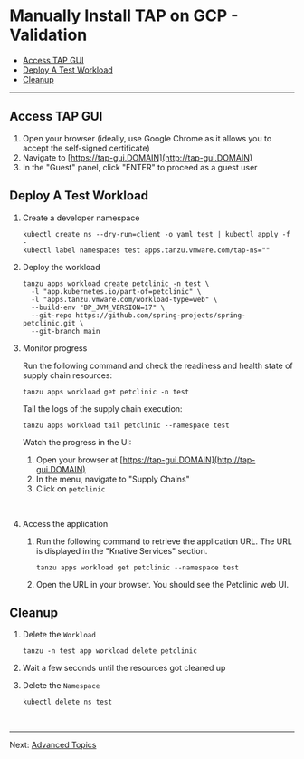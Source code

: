 # Manually Install TAP on GCP - Validation <!-- omit from toc -->

- [Access TAP GUI](#access-tap-gui)
- [Deploy A Test Workload](#deploy-a-test-workload)
- [Cleanup](#cleanup)

---

## Access TAP GUI

1. Open your browser (ideally, use Google Chrome as it allows you to accept the self-signed certificate)
2. Navigate to [https://tap-gui.DOMAIN](http://tap-gui.DOMAIN)
3. In the "Guest" panel, click "ENTER" to proceed as a guest user

## Deploy A Test Workload

1. Create a developer namespace
    ```
    kubectl create ns --dry-run=client -o yaml test | kubectl apply -f -
    kubectl label namespaces test apps.tanzu.vmware.com/tap-ns=""
    ```

2. Deploy the workload
    ```
    tanzu apps workload create petclinic -n test \
      -l "app.kubernetes.io/part-of=petclinic" \
      -l "apps.tanzu.vmware.com/workload-type=web" \
      --build-env "BP_JVM_VERSION=17" \
      --git-repo https://github.com/spring-projects/spring-petclinic.git \
      --git-branch main
    ```

3. Monitor progress

    Run the following command and check the readiness and health state of supply chain resources:
    ```
    tanzu apps workload get petclinic -n test
    ```

    Tail the logs of the supply chain execution:
    ```
    tanzu apps workload tail petclinic --namespace test
    ```

    Watch the progress in the UI:
    1. Open your browser at [https://tap-gui.DOMAIN](http://tap-gui.DOMAIN)
    2. In the menu, navigate to "Supply Chains"
    3. Click on `petclinic`

    &nbsp;
    
4. Access the application

    1. Run the following command to retrieve the application URL. The URL is displayed in the "Knative Services" section.
        ```
        tanzu apps workload get petclinic --namespace test
        ```

    2. Open the URL in your browser. You should see the Petclinic web UI.

## Cleanup

1. Delete the `Workload`

    ```
    tanzu -n test app workload delete petclinic
    ```

2. Wait a few seconds until the resources got cleaned up

3. Delete the `Namespace`

    ```
    kubectl delete ns test
    ```


</br>

---
Next: [Advanced Topics](../../advanced)
